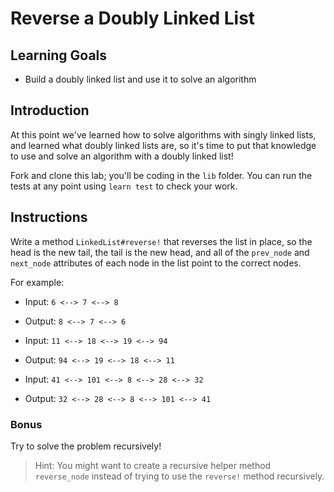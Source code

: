 # Reverse a Doubly Linked List

## Learning Goals

- Build a doubly linked list and use it to solve an algorithm

## Introduction

At this point we've learned how to solve algorithms with singly linked lists,
and learned what doubly linked lists are, so it's time to put that knowledge to
use and solve an algorithm with a doubly linked list!

Fork and clone this lab; you'll be coding in the `lib` folder. You can
run the tests at any point using `learn test` to check your work.

## Instructions

Write a method `LinkedList#reverse!` that reverses the list in place, so the
head is the new tail, the tail is the new head, and all of the `prev_node` and
`next_node` attributes of each node in the list point to the correct nodes.

For example:

- Input:  `6 <--> 7 <--> 8`
- Output: `8 <--> 7 <--> 6`

- Input:  `11 <--> 18 <--> 19 <--> 94`
- Output: `94 <--> 19 <--> 18 <--> 11`

- Input:  `41 <--> 101 <--> 8 <--> 28 <--> 32`
- Output: `32 <--> 28 <--> 8 <--> 101 <--> 41`

### Bonus

Try to solve the problem recursively!

> Hint: You might want to create a recursive helper method `reverse_node`
> instead of trying to use the `reverse!` method recursively.
